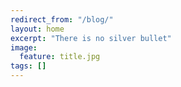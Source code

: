```yaml
---
redirect_from: "/blog/"
layout: home
excerpt: "There is no silver bullet"
image:
  feature: title.jpg
tags: []
---
```

